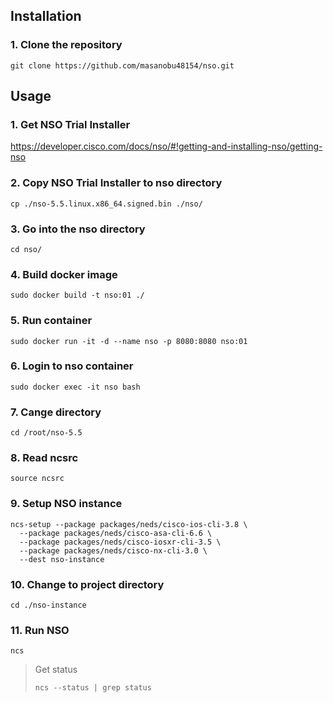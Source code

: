 ## Installation

### 1. Clone the repository
```
git clone https://github.com/masanobu48154/nso.git
```

## Usage

### 1. Get NSO Trial Installer
https://developer.cisco.com/docs/nso/#!getting-and-installing-nso/getting-nso

### 2. Copy NSO Trial Installer to nso directory
```
cp ./nso-5.5.linux.x86_64.signed.bin ./nso/
```

### 3. Go into the nso directory
```
cd nso/
```
### 4. Build docker image
```
sudo docker build -t nso:01 ./
```

### 5. Run container
```
sudo docker run -it -d --name nso -p 8080:8080 nso:01
```

### 6. Login to nso container
```
sudo docker exec -it nso bash
```

### 7. Cange directory
```
cd /root/nso-5.5
```

### 8. Read ncsrc
```
source ncsrc
```

### 9. Setup NSO instance
```
ncs-setup --package packages/neds/cisco-ios-cli-3.8 \
  --package packages/neds/cisco-asa-cli-6.6 \
  --package packages/neds/cisco-iosxr-cli-3.5 \
  --package packages/neds/cisco-nx-cli-3.0 \
  --dest nso-instance
```

### 10. Change to project directory
```
cd ./nso-instance
```

### 11. Run NSO
```
ncs
```

> Get status
> ```
> ncs --status | grep status  
> ```
